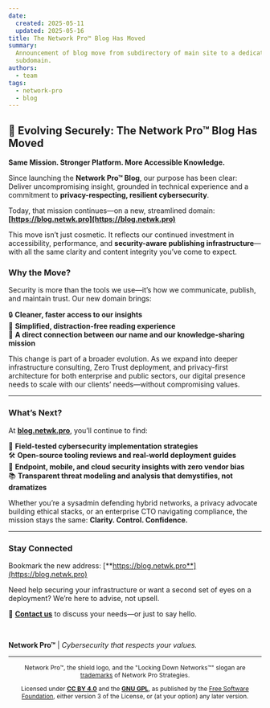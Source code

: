 ```yaml
---
date:
  created: 2025-05-11
  updated: 2025-05-16
title: The Network Pro™ Blog Has Moved
summary:
  Announcement of blog move from subdirectory of main site to a dedicated, blog
  subdomain.
authors:
  - team
tags:
  - network-pro
  - blog
---
```


## 🔁 Evolving Securely: The Network Pro™ Blog Has Moved

**Same Mission. Stronger Platform. More Accessible Knowledge.**

Since launching the **Network Pro™ Blog**, our purpose has been clear: Deliver
uncompromising insight, grounded in technical experience and a commitment to
**privacy-respecting, resilient cybersecurity**.

Today, that mission continues—on a new, streamlined domain:  
**[https://blog.netwk.pro](https://blog.netwk.pro)**

This move isn’t just cosmetic. It reflects our continued investment in
accessibility, performance, and **security-aware publishing
infrastructure**—with all the same clarity and content integrity you’ve come to
expect.

<!-- more -->

### Why the Move?

Security is more than the tools we use—it’s how we communicate, publish, and
maintain trust. Our new domain brings:

🔒 **Cleaner, faster access to our insights**  
🧠 **Simplified, distraction-free reading experience**  
📡 **A direct connection between our name and our knowledge-sharing mission**

This change is part of a broader evolution. As we expand into deeper
infrastructure consulting, Zero Trust deployment, and privacy-first architecture
for both enterprise and public sectors, our digital presence needs to scale with
our clients’ needs—without compromising values.

---

### What’s Next?

At [**blog.netwk.pro**](https://blog.netwk.pro), you’ll continue to find:

🔐 **Field-tested cybersecurity implementation strategies**  
🛠️ **Open-source tooling reviews and real-world deployment guides**  
📱 **Endpoint, mobile, and cloud security insights with zero vendor bias**  
📚 **Transparent threat modeling and analysis that demystifies, not dramatizes**

Whether you’re a sysadmin defending hybrid networks, a privacy advocate building
ethical stacks, or an enterprise CTO navigating compliance, the mission stays
the same: **Clarity. Control. Confidence.**

---

### Stay Connected

Bookmark the new address: [**https://blog.netwk.pro**](https://blog.netwk.pro)

Need help securing your infrastructure or want a second set of eyes on a
deployment? We’re here to advise, not upsell.

📩 **[Contact us](https://contact.neteng.pro)** to discuss your needs—or just to
say hello.

&nbsp;

**Network Pro&trade;** | _Cybersecurity that respects your values._

---

<div style="font-size: 12px; text-align: center;">

<p>Network Pro&trade;, the shield logo, and the "Locking Down Networks&trade;" slogan are <a href="https://netwk.pro/license#trademark" target="_self">trademarks</a> of Network Pro Strategies.</p>

<p>Licensed under <a href="https://netwk.pro/license#cc-by" target="_self"><strong>CC BY 4.0</strong></a> and the <a href="https://netwk.pro/license#gnu-gpl" target="_self"><strong>GNU GPL</strong></a>, as published by the <a rel="noopener noreferrer" href="https://fsf.org" target="_blank">Free Software Foundation</a>, either version 3 of the License, or (at your option) any later version.</p>

</div>

